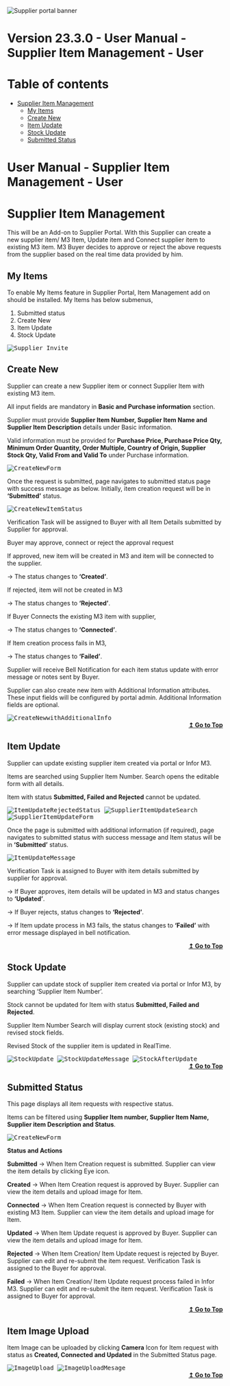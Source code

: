 ![Supplier portal banner](../../../../images/banner-supplier-portal.jpg)

# Version 23.3.0 - User Manual - Supplier Item Management - User

# Table of contents

<div id=toc></div>

- [Supplier Item Management](#supplier-item-management)
  - [My Items](#my-items)	 
  - [Create New](#create-new)	 
  - [Item Update](#item-update)
  - [Stock Update](#stock-update)
  - [Submitted Status](#submitted-status)

# User Manual - Supplier Item Management - User

<div id = "Supplier Item Management"> </div> 

# Supplier Item Management

This will be an Add-on to Supplier Portal. With this Supplier can create a new supplier item/ M3 Item, Update item and Connect supplier item to existing M3 item.
M3 Buyer decides to approve or reject the above requests from the supplier based on the real time data provided by him.

## My Items

To enable My Items feature in Supplier Portal, Item Management add on should be installed.
My Items has below submenus,
1.	Submitted status
2.	Create New
3.	Item Update
4.	Stock Update


<kbd>
<kbd><img alt="Supplier_Invite" src="https://raw.githubusercontent.com/leanswift/leanswift.github.io/SP-1640/supplierportal/src/images/usermanual/supplier-item-management/Menus.png"></kbd>
</kbd>


## Create New

Supplier can create a new Supplier item or connect Supplier Item with existing M3 item.

All input fields are mandatory in **Basic and Purchase information** section. 

Supplier must provide **Supplier Item Number, Supplier Item Name and Supplier Item Description** details under Basic information.

Valid information must be provided for **Purchase Price, Purchase Price Qty, Minimum Order Quantity, Order Multiple, Country of Origin, Supplier Stock Qty, Valid From and Valid To** under Purchase information.


<kbd>
<kbd><img alt="CreateNewForm" src="https://raw.githubusercontent.com/leanswift/leanswift.github.io/SP-1640/supplierportal/src/images/usermanual/supplier-item-management/CreateNewForm.png"></kbd>
</kbd>


Once the request is submitted, page navigates to submitted status page with success message as below. Initially, item creation request will be in **‘Submitted’** status.


<kbd>
<kbd><img alt="CreateNewItemStatus" src="https://raw.githubusercontent.com/leanswift/leanswift.github.io/SP-1640/supplierportal/src/images/usermanual/supplier-item-management/CreateNewItemStatus.png"></kbd>
</kbd>


Verification Task will be assigned to Buyer with all Item Details submitted by Supplier for approval.

Buyer may approve, connect or reject the approval request

If approved, new item will be created in M3 and item will be connected to the supplier.   	
  
 ->  The status changes to **‘Created’**.
  
If rejected, item will not be created in M3
	
  -> The status changes to **‘Rejected’**.
  
If Buyer Connects the existing M3 item with supplier, 
  
  -> The status changes to **‘Connected’**.
  
If Item creation process fails in M3,
  
  -> The status changes to **‘Failed’**.
  
Supplier will receive Bell Notification for each item status update with error message or notes sent by Buyer.

Supplier can also create new item with Additional Information attributes. These input fields will be configured by portal admin.
Additional Information fields are optional.


<kbd>
<kbd><img alt="CreateNewwithAdditionalInfo" src="https://raw.githubusercontent.com/leanswift/leanswift.github.io/SP-1640/supplierportal/src/images/usermanual/supplier-item-management/CreateNewwithAdditionalInfo.png"></kbd>
</kbd>


<div align="right">
<b>
 <a href="#toc">↥ Go to Top</a>
</b>
</div>

## Item Update

Supplier can update existing supplier item created via portal or Infor M3.

Items are searched using Supplier Item Number. Search opens the editable form with all details.

Item with status **Submitted, Failed and Rejected** cannot be updated.


<kbd>
<kbd><img alt="ItemUpdateRejectedStatus" src="https://raw.githubusercontent.com/leanswift/leanswift.github.io/SP-1640/supplierportal/src/images/usermanual/supplier-item-management/ItemUpdateRejectedStatus.png"></kbd>
</kbd>



<kbd>
<kbd><img alt="SupplierItemUpdateSearch" src="https://raw.githubusercontent.com/leanswift/leanswift.github.io/SP-1640/supplierportal/src/images/usermanual/supplier-item-management/SupplierItemUpdateSearch.png"></kbd>
</kbd>



<kbd>
<kbd><img alt="SupplierItemUpdateForm" src="https://raw.githubusercontent.com/leanswift/leanswift.github.io/SP-1640/supplierportal/src/images/usermanual/supplier-item-management/SupplierItemUpdateForm.png"></kbd>
</kbd>


Once the page is submitted with additional information (if required), page navigates to submitted status with success message and Item status will be in **‘Submitted’** status.


<kbd>
<kbd><img alt="ItemUpdateMessage" src="https://raw.githubusercontent.com/leanswift/leanswift.github.io/SP-1640/supplierportal/src/images/usermanual/supplier-item-management/ItemUpdateMessage.png"></kbd>
</kbd>


Verification Task is assigned to Buyer with item details submitted by supplier for approval.

-> If Buyer approves, item details will be updated in M3 and status changes to **‘Updated’**.

-> If Buyer rejects, status changes to **‘Rejected’**.

-> If Item update process in M3 fails, the status changes to **‘Failed’** with error message displayed in bell notification.

<div align="right">
<b>
 <a href="#toc">↥ Go to Top</a>
</b>
</div>

## Stock Update

Supplier can update stock of supplier item created via portal or Infor M3, by searching ‘Supplier Item Number’.

Stock cannot be updated for Item with status **Submitted, Failed and Rejected**.

Supplier Item Number Search will display current stock (existing stock) and revised stock fields.

Revised Stock of the supplier item is updated in RealTime.



<kbd>
<kbd><img alt="StockUpdate" src="https://raw.githubusercontent.com/leanswift/leanswift.github.io/SP-1640/supplierportal/src/images/usermanual/supplier-item-management/StockUpdate.png"></kbd>
</kbd>



<kbd>
<kbd><img alt="StockUpdateMessage" src="https://raw.githubusercontent.com/leanswift/leanswift.github.io/SP-1640/supplierportal/src/images/usermanual/supplier-item-management/StockUpdateMessage.png"></kbd>
</kbd>



<kbd>
<kbd><img alt="StockAfterUpdate" src="https://raw.githubusercontent.com/leanswift/leanswift.github.io/SP-1640/supplierportal/src/images/usermanual/supplier-item-management/StockAfterUpdate.png"></kbd>
</kbd>


<div align="right">
<b>
 <a href="#toc">↥ Go to Top</a>
</b>
</div>

## Submitted Status

This page displays all item requests with respective status.

Items can be filtered using **Supplier Item number, Supplier Item Name, Supplier item Description and Status**.


<kbd>
<kbd><img alt="CreateNewForm" src="https://raw.githubusercontent.com/leanswift/leanswift.github.io/SP-1640/supplierportal/src/images/usermanual/supplier-item-management/SubmittedAllstatus.png"></kbd>
</kbd>


 **Status and Actions**

**Submitted** -> When Item Creation request is submitted. Supplier can view the item details by clicking Eye icon.

**Created** -> When Item Creation request is approved by Buyer. Supplier can view the item details and upload image for Item.

**Connected** -> When Item Creation request is connected by Buyer with existing M3 Item. Supplier can view the item details and upload image for Item.

**Updated** -> When Item Update request is approved by Buyer. Supplier can view the item details and upload image for Item.

**Rejected** -> When Item Creation/ Item Update request is rejected by Buyer. Supplier can edit and re-submit the item request. Verification Task is assigned to the Buyer for approval.

**Failed** -> When Item Creation/ Item Update request process failed in Infor M3. Supplier can edit and re-submit the item request. Verification Task is assigned to Buyer for approval.

<div align="right">
<b>
 <a href="#toc">↥ Go to Top</a>
</b>
</div>

## Item Image Upload

Item Image can be uploaded by clicking **Camera** Icon for Item request with status as **Created, Connected and Updated** in the Submitted Status page.



<kbd>
<kbd><img alt="ImageUpload" src="https://raw.githubusercontent.com/leanswift/leanswift.github.io/SP-1640/supplierportal/src/images/usermanual/supplier-item-management/ImageUpload.png"></kbd>
</kbd>



<kbd>
<kbd><img alt="ImageUploadMesage" src="https://raw.githubusercontent.com/leanswift/leanswift.github.io/SP-1640/supplierportal/src/images/usermanual/supplier-item-management/ImageUploadMesage.png"></kbd>
</kbd>

<div align="right">
<b>
 <a href="#toc">↥ Go to Top</a>
</b>
</div>
